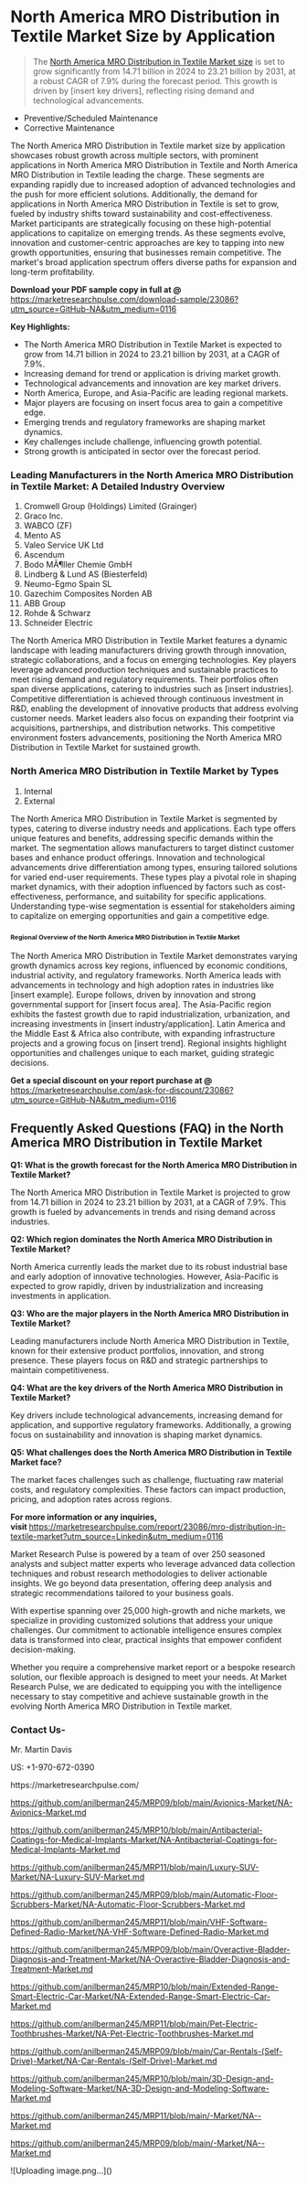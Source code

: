 <h1>North America MRO Distribution in Textile Market&nbsp;Size by Application</h1><blockquote><p>The <a href="https://marketresearchpulse.com/download-sample/23086?utm_source=GitHub-NA&amp;utm_medium=0116">North America MRO Distribution in Textile Market size</a> is set to grow significantly from 14.71 billion in 2024 to 23.21 billion by 2031, at a robust CAGR of 7.9% during the forecast period. This growth is driven by [insert key drivers], reflecting rising demand and technological advancements.</p></blockquote><ul><li>Preventive/Scheduled Maintenance<li> Corrective Maintenance</li></ul><p>The North America MRO Distribution in Textile market size by application showcases robust growth across multiple sectors, with prominent applications in North America MRO Distribution in Textile and North America MRO Distribution in Textile leading the charge. These segments are expanding rapidly due to increased adoption of advanced technologies and the push for more efficient solutions. Additionally, the demand for applications in North America MRO Distribution in Textile is set to grow, fueled by industry shifts toward sustainability and cost-effectiveness. Market participants are strategically focusing on these high-potential applications to capitalize on emerging trends. As these segments evolve, innovation and customer-centric approaches are key to tapping into new growth opportunities, ensuring that businesses remain competitive. The market's broad application spectrum offers diverse paths for expansion and long-term profitability.</p><p><strong>Download your PDF sample copy in full at @ </strong><a href="https://marketresearchpulse.com/download-sample/23086?utm_source=GitHub-NA&amp;utm_medium=0116">https://marketresearchpulse.com/download-sample/23086?utm_source=GitHub-NA&amp;utm_medium=0116</a></p><p><strong>Key Highlights: </strong></p><ul><li>The North America MRO Distribution in Textile Market is expected to grow from 14.71 billion in 2024 to 23.21 billion by 2031, at a CAGR of 7.9%.</li><li>Increasing demand for trend or application is driving market growth.</li><li>Technological advancements and innovation are key market drivers.</li><li>North America, Europe, and Asia-Pacific are leading regional markets.</li><li>Major players are focusing on insert focus area to gain a competitive edge.</li><li>Emerging trends and regulatory frameworks are shaping market dynamics.</li><li>Key challenges include challenge, influencing growth potential.</li><li>Strong growth is anticipated in sector over the forecast period.</li></ul><h3>Leading Manufacturers in the North America MRO Distribution in Textile Market: A Detailed Industry Overview</h3><ol><li>Cromwell Group (Holdings) Limited (Grainger)</li><li>Graco Inc.</li><li>WABCO (ZF)</li><li>Mento AS</li><li>Valeo Service UK Ltd</li><li>Ascendum</li><li>Bodo MÃ¶ller Chemie GmbH</li><li>Lindberg & Lund AS (Biesterfeld)</li><li>Neumo-Egmo Spain SL</li><li>Gazechim Composites Norden AB</li><li>ABB Group</li><li>Rohde & Schwarz</li><li>Schneider Electric</li></ol><div class="flex max-w-full flex-col flex-grow"><div class="min-h-8 text-message flex w-full flex-col items-end gap-2 whitespace-normal break-words [.text-message+&amp;]:mt-5" dir="auto" data-message-author-role="assistant" data-message-id="fd8432e4-4910-450d-b182-61b7bfb0a01f" data-message-model-slug="gpt-4o"><div class="flex w-full flex-col gap-1 empty:hidden first:pt-[3px]"><div class="markdown prose w-full break-words dark:prose-invert light"><p>The North America MRO Distribution in Textile Market features a dynamic landscape with leading manufacturers driving growth through innovation, strategic collaborations, and a focus on emerging technologies. Key players leverage advanced production techniques and sustainable practices to meet rising demand and regulatory requirements. Their portfolios often span diverse applications, catering to industries such as [insert industries]. Competitive differentiation is achieved through continuous investment in R&amp;D, enabling the development of innovative products that address evolving customer needs. Market leaders also focus on expanding their footprint via acquisitions, partnerships, and distribution networks. This competitive environment fosters advancements, positioning the North America MRO Distribution in Textile Market for sustained growth.</p></div></div></div></div><h3>North America MRO Distribution in Textile Market by Types</h3><ol><li>Internal<li> External</li></ol><div class="flex max-w-full flex-col flex-grow"><div class="min-h-8 text-message flex w-full flex-col items-end gap-2 whitespace-normal break-words [.text-message+&amp;]:mt-5" dir="auto" data-message-author-role="assistant" data-message-id="084470be-0bb7-4664-bddf-5156b4f41249" data-message-model-slug="gpt-4o-mini"><div class="flex w-full flex-col gap-1 empty:hidden first:pt-[3px]"><div class="markdown prose w-full break-words dark:prose-invert light"><p>The North America MRO Distribution in Textile Market is segmented by types, catering to diverse industry needs and applications. Each type offers unique features and benefits, addressing specific demands within the market. The segmentation allows manufacturers to target distinct customer bases and enhance product offerings. Innovation and technological advancements drive differentiation among types, ensuring tailored solutions for varied end-user requirements. These types play a pivotal role in shaping market dynamics, with their adoption influenced by factors such as cost-effectiveness, performance, and suitability for specific applications. Understanding type-wise segmentation is essential for stakeholders aiming to capitalize on emerging opportunities and gain a competitive edge.</p></div></div></div></div><h3><span style="font-size: 11px;">Regional Overview of the North America MRO Distribution in Textile Market</span></h3><div class="flex max-w-full flex-col flex-grow"><div class="min-h-8 text-message flex w-full flex-col items-end gap-2 whitespace-normal break-words [.text-message+&amp;]:mt-5" dir="auto" data-message-author-role="assistant" data-message-id="e9038762-ce64-4e30-91c9-9bd413514231" data-message-model-slug="gpt-4o-mini"><div class="flex w-full flex-col gap-1 empty:hidden first:pt-[3px]"><div class="markdown prose w-full break-words dark:prose-invert light"><p>The North America MRO Distribution in Textile Market demonstrates varying growth dynamics across key regions, influenced by economic conditions, industrial activity, and regulatory frameworks. North America leads with advancements in technology and high adoption rates in industries like [insert example]. Europe follows, driven by innovation and strong governmental support for [insert focus area]. The Asia-Pacific region exhibits the fastest growth due to rapid industrialization, urbanization, and increasing investments in [insert industry/application]. Latin America and the Middle East &amp; Africa also contribute, with expanding infrastructure projects and a growing focus on [insert trend]. Regional insights highlight opportunities and challenges unique to each market, guiding strategic decisions.</p></div></div></div></div><p><strong>Get a special discount on your report purchase at @ </strong><a href="https://marketresearchpulse.com/ask-for-discount/23086?utm_source=GitHub-NA&amp;utm_medium=0116">https://marketresearchpulse.com/ask-for-discount/23086?utm_source=GitHub-NA&amp;utm_medium=0116</a></p><h2>Frequently Asked Questions (FAQ) in the North America MRO Distribution in Textile Market</h2><p><strong>Q1: What is the growth forecast for the North America MRO Distribution in Textile Market?</strong></p><p>The North America MRO Distribution in Textile Market is projected to grow from 14.71 billion in 2024 to 23.21 billion by 2031, at a CAGR of 7.9%. This growth is fueled by advancements in trends and rising demand across industries.</p><p><strong>Q2: Which region dominates the North America MRO Distribution in Textile Market?</strong></p><p>North America currently leads the market due to its robust industrial base and early adoption of innovative technologies. However, Asia-Pacific is expected to grow rapidly, driven by industrialization and increasing investments in application.</p><p><strong>Q3: Who are the major players in the North America MRO Distribution in Textile Market?</strong></p><p>Leading manufacturers include North America MRO Distribution in Textile, known for their extensive product portfolios, innovation, and strong presence. These players focus on R&amp;D and strategic partnerships to maintain competitiveness.</p><p><strong>Q4: What are the key drivers of the North America MRO Distribution in Textile Market?</strong></p><p>Key drivers include technological advancements, increasing demand for application, and supportive regulatory frameworks. Additionally, a growing focus on sustainability and innovation is shaping market dynamics.</p><p><strong>Q5: What challenges does the North America MRO Distribution in Textile Market face?</strong></p><p>The market faces challenges such as challenge, fluctuating raw material costs, and regulatory complexities. These factors can impact production, pricing, and adoption rates across regions.</p><p><strong>For more information or any inquiries, visit&nbsp;</strong><a href="https://marketresearchpulse.com/report/23086/mro-distribution-in-textile-market?utm_source=Linkedin&utm_medium=0116">https://marketresearchpulse.com/report/23086/mro-distribution-in-textile-market?utm_source=Linkedin&utm_medium=0116</a></p><p>Market Research Pulse is powered by a team of over 250 seasoned analysts and subject matter experts who leverage advanced data collection techniques and robust research methodologies to deliver actionable insights. We go beyond data presentation, offering deep analysis and strategic recommendations tailored to your business goals.</p><p>With expertise spanning over 25,000 high-growth and niche markets, we specialize in providing customized solutions that address your unique challenges. Our commitment to actionable intelligence ensures complex data is transformed into clear, practical insights that empower confident decision-making.</p><p>Whether you require a comprehensive market report or a bespoke research solution, our flexible approach is designed to meet your needs. At Market Research Pulse, we are dedicated to equipping you with the intelligence necessary to stay competitive and achieve sustainable growth in the evolving North America MRO Distribution in Textile market.</p><h3><strong>Contact Us-</strong></h3><p>Mr. Martin Davis</p><p>US: +1-970-672-0390</p><p>https://marketresearchpulse.com/</p><p><a href="https://github.com/anilberman245/MRP09/blob/main/Avionics-Market/NA-Avionics-Market.md">https://github.com/anilberman245/MRP09/blob/main/Avionics-Market/NA-Avionics-Market.md</a></p><p><a href="https://github.com/anilberman245/MRP10/blob/main/Antibacterial-Coatings-for-Medical-Implants-Market/NA-Antibacterial-Coatings-for-Medical-Implants-Market.md">https://github.com/anilberman245/MRP10/blob/main/Antibacterial-Coatings-for-Medical-Implants-Market/NA-Antibacterial-Coatings-for-Medical-Implants-Market.md</a></p><p><a href="https://github.com/anilberman245/MRP11/blob/main/Luxury-SUV-Market/NA-Luxury-SUV-Market.md">https://github.com/anilberman245/MRP11/blob/main/Luxury-SUV-Market/NA-Luxury-SUV-Market.md</a></p><p><a href="https://github.com/anilberman245/MRP09/blob/main/Automatic-Floor-Scrubbers-Market/NA-Automatic-Floor-Scrubbers-Market.md">https://github.com/anilberman245/MRP09/blob/main/Automatic-Floor-Scrubbers-Market/NA-Automatic-Floor-Scrubbers-Market.md</a></p><p><a href="https://github.com/anilberman245/MRP11/blob/main/VHF-Software-Defined-Radio-Market/NA-VHF-Software-Defined-Radio-Market.md">https://github.com/anilberman245/MRP11/blob/main/VHF-Software-Defined-Radio-Market/NA-VHF-Software-Defined-Radio-Market.md</a></p><p><a href="https://github.com/anilberman245/MRP09/blob/main/Overactive-Bladder-Diagnosis-and-Treatment-Market/NA-Overactive-Bladder-Diagnosis-and-Treatment-Market.md">https://github.com/anilberman245/MRP09/blob/main/Overactive-Bladder-Diagnosis-and-Treatment-Market/NA-Overactive-Bladder-Diagnosis-and-Treatment-Market.md</a></p><p><a href="https://github.com/anilberman245/MRP10/blob/main/Extended-Range-Smart-Electric-Car-Market/NA-Extended-Range-Smart-Electric-Car-Market.md">https://github.com/anilberman245/MRP10/blob/main/Extended-Range-Smart-Electric-Car-Market/NA-Extended-Range-Smart-Electric-Car-Market.md</a></p><p><a href="https://github.com/anilberman245/MRP11/blob/main/Pet-Electric-Toothbrushes-Market/NA-Pet-Electric-Toothbrushes-Market.md">https://github.com/anilberman245/MRP11/blob/main/Pet-Electric-Toothbrushes-Market/NA-Pet-Electric-Toothbrushes-Market.md</a></p><p><a href="https://github.com/anilberman245/MRP09/blob/main/Car-Rentals-(Self-Drive)-Market/NA-Car-Rentals-(Self-Drive)-Market.md">https://github.com/anilberman245/MRP09/blob/main/Car-Rentals-(Self-Drive)-Market/NA-Car-Rentals-(Self-Drive)-Market.md</a></p><p><a href="https://github.com/anilberman245/MRP10/blob/main/3D-Design-and-Modeling-Software-Market/NA-3D-Design-and-Modeling-Software-Market.md">https://github.com/anilberman245/MRP10/blob/main/3D-Design-and-Modeling-Software-Market/NA-3D-Design-and-Modeling-Software-Market.md</a></p><p><a href="https://github.com/anilberman245/MRP11/blob/main/-Market/NA--Market.md">https://github.com/anilberman245/MRP11/blob/main/-Market/NA--Market.md</a></p><p><a href="https://github.com/anilberman245/MRP09/blob/main/-Market/NA--Market.md">https://github.com/anilberman245/MRP09/blob/main/-Market/NA--Market.md</a></p>
![Uploading image.png…]()
